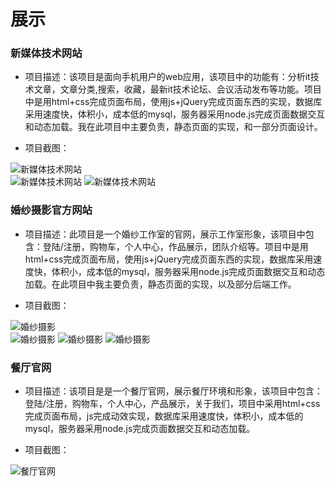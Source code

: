 展示
=========
### 新媒体技术网站
* 项目描述：该项目是面向手机用户的web应用，该项目中的功能有：分析it技术文章，文章分类,搜索，收藏，最新it技术论坛、会议活动发布等功能。项目中是用html+css完成页面布局，使用js+jQuery完成页面东西的实现，数据库采用速度快，体积小，成本低的mysql，服务器采用node.js完成页面数据交互和动态加载。我在此项目中主要负责，静态页面的实现，和一部分页面设计。

* 项目截图：

![新媒体技术网站](https://github.com/lsl233/work/raw/master/img/ph1.jpg "新媒体技术网站")  
![新媒体技术网站](https://github.com/lsl233/work/raw/master/img/ph2.png "新媒体技术网站")
![新媒体技术网站](https://github.com/lsl233/work/raw/master/img/ph3.png "新媒体技术网站")

### 婚纱摄影官方网站
* 项目描述：此项目是一个婚纱工作室的官网，展示工作室形象，该项目中包含：登陆/注册，购物车，个人中心，作品展示，团队介绍等。项目中是用html+css完成页面布局，使用js+jQuery完成页面东西的实现，数据库采用速度快，体积小，成本低的mysql，服务器采用node.js完成页面数据交互和动态加载。在此项目中我主要负责，静态页面的实现，以及部分后端工作。

* 项目截图：


![婚纱摄影](https://github.com/lsl233/work/raw/master/img/hs1.png "婚纱摄影")  
![婚纱摄影](https://github.com/lsl233/work/raw/master/img/hs2.png "婚纱摄影")
![婚纱摄影](https://github.com/lsl233/work/raw/master/img/hs3.png "婚纱摄影")
![婚纱摄影](https://github.com/lsl233/work/raw/master/img/hs4.png "婚纱摄影")



### 餐厅官网
* 项目描述：该项目是是一个餐厅官网，展示餐厅环境和形象，该项目中包含：登陆/注册，购物车，个人中心，产品展示，关于我们，项目中采用html+css完成页面布局，js完成动效实现，数据库采用速度快，体积小，成本低的mysql，服务器采用node.js完成页面数据交互和动态加载。

* 项目截图：

![餐厅官网](https://github.com/lsl233/work/raw/master/img/ct1.png "餐厅官网")


